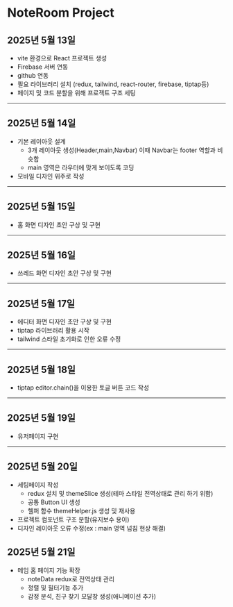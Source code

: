 # NoteRoom Project

## 2025년 5월 13일
- vite 환경으로 React 프로젝트 생성
- Firebase 서버 연동
- github 연동
- 필요 라이브러리 설치 (redux, tailwind, react-router, firebase, tiptap등)
- 페이지 및 코드 분할을 위해 프로젝트 구조 세팅
---
## 2025년 5월 14일
- 기본 레이아웃 설계
    - 3개 레이아웃 생성(Header,main,Navbar) 이때 Navbar는 footer 역할과 비슷함
    - main 영역은 라우터에 맞게 보이도록 코딩
- 모바일 디자인 위주로 작성
---
## 2025년 5월 15일
- 홈 화면 디자인 초안 구상 및 구현
---

## 2025년 5월 16일
- 쓰레드 화면 디자인 초안 구상 및 구현
---

## 2025년 5월 17일
- 에디터 화면 디자인 초안 구상 및 구현
- tiptap 라이브러리 활용 시작
- tailwind 스타일 초기화로 인한 오류 수정
---
## 2025년 5월 18일
- tiptap editor.chain()을 이용한 토글 버튼 코드 작성
---

## 2025년 5월 19일
- 유저페이지 구현
---
## 2025년 5월 20일
- 세팅페이지 작성
    - redux 설치 및 themeSlice 생성(테마 스타일 전역상태로 관리 하기 위함)
    - 공통 Button UI 생성
    - 헬퍼 함수 themeHelper.js 생성 및 재사용
- 프로젝트 컴포넌트 구조 분할(유지보수 용이)
- 디자인 레이아웃 오류 수정(ex : main 영역 넘침 현상 해결)

## 2025년 5월 21일
- 메임 홈 페이지 기능 확장
    - noteData redux로 전역상태 관리
    - 정렬 및 필터기능 추가
    - 감정 분석, 친구 찾기 모달창 생성(애니메이션 추가)